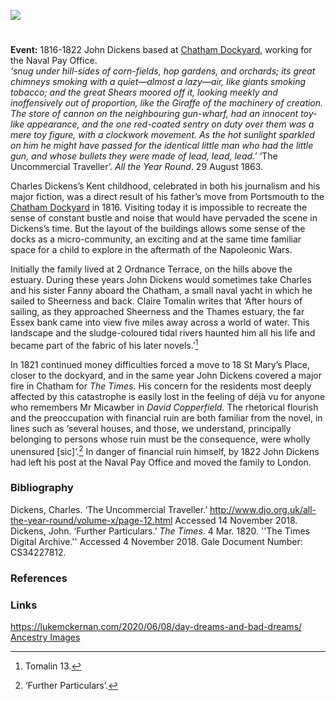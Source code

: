 <a href="https://dev.visual-essays.app"><img src="https://dev-visual-essays.netlify.app/images/ve-button.png"></a>
<param ve-config title="Dickens and Chatham" author="Professor Carolyn Oulton" layout="vtl" banner="/images/banners/19c.jpg">

<param ve-entity eid="Q729006" aliases="Chatham">
<param ve-entity eid="Q1003196" aliases="Sheerness">

#

**Event:** 1816-1822 John Dickens based at [Chatham Dockyard](/19c/19c-chatham-dockyard), working for the Naval Pay Office.   
_‘snug under hill-sides of corn-fields, hop gardens, and orchards; its great chimneys smoking with a quiet—almost a lazy—air, like giants smoking tobacco; and the great Shears moored off it, looking meekly and inoffensively out of proportion, like the Giraffe of the machinery of creation. The store of cannon on the neighbouring gun-wharf, had an innocent toy-like appearance, and the one red-coated sentry on duty over them was a mere toy figure, with a clockwork movement. As the hot sunlight sparkled on him he might have passed for the identical little man who had the little gun, and whose bullets they were made of lead, lead, lead.’_ ‘The Uncommercial Traveller’. _All the Year Round_. 29 August 1863.
<param ve-image url="https://upload.wikimedia.org/wikipedia/commons/d/d7/ChathamMedway.jpg" label="Engraving of Chatham Dockyard from Fort Pitt from Ireland's History of Kent, Vol. 4, 1831. Drawn by G. Sheppard, engraved by R. Roffe." attribution="User Verne Equinox on en.wikipedia, Public domain, via Wikimedia Commons">

Charles Dickens’s Kent childhood, celebrated in both his journalism and his major fiction, was a direct result of his father’s move from Portsmouth to the [Chatham Dockyard](/19c/19c-chatham-dockyard) in 1816. Visiting today it is impossible to recreate the sense of constant bustle and noise that would have pervaded the scene in Dickens’s time. But the layout of the buildings allows some sense of the docks as a micro-community, an exciting and at the same time familiar space for a child to explore in the aftermath of the Napoleonic Wars.
<param ve-image url="/dickens/images/Chatham Dockyard.jpg" label="Chatham Dock Yard, engraved by R.Roffe after a drawing by G.Shepherd, published in W.H.Ireland's The County of Kent, 1832." attribution="Copyright Ancestryimages.com n4335">

Initially the family lived at 2 Ordnance Terrace, on the hills above the estuary. During these years John Dickens would sometimes take Charles and his sister Fanny aboard the Chatham, a small naval yacht in which he sailed to Sheerness and back. Claire Tomalin writes that ‘After hours of sailing, as they approached Sheerness and the Thames estuary, the far Essex bank came into view five miles away across a world of water. This landscape and the sludge-coloured tidal rivers haunted him all his life and became part of the fabric of his later novels.’[^ref1]    
<param ve-image url="https://upload.wikimedia.org/wikipedia/commons/1/14/Joseph_Farington_%281747-1821%29_-_Chatham_Dockyard_-_BHC1782_-_Royal_Museums_Greenwich.jpg" label="Joseph Farington (1747-1821) - Chatham Dockyard - BHC1782 - Royal Museums Greenwich"  attribution="Joseph Farington, Public domain, via Wikimedia Commons">

In 1821 continued money difficulties forced a move to 18 St Mary’s Place, closer to the dockyard, and in the same year John Dickens covered a major fire in Chatham for _The Times_. His concern for the residents most deeply affected by this catastrophe is easily lost in the feeling of déjà vu for anyone who remembers Mr Micawber in _David Copperfield_. The rhetorical flourish and the preoccupation with financial ruin are both familiar from the novel, in lines such as ‘several houses, and those, we understand, principally belonging to persons whose ruin must be the consequence, were wholly unensured [sic]’.[^ref2] In danger of financial ruin himself, by 1822 John Dickens had left his post at the Naval Pay Office and moved the family to London.
<param ve-image url="https://stor.artstor.org/stor/f04e222b-2912-487e-8194-b1a6e24c51c1" label="Chatham Dockyard">

### Bibliography 

Dickens, Charles. ‘The Uncommercial Traveller.’ http://www.djo.org.uk/all-the-year-round/volume-x/page-12.html Accessed 14 November 2018.   
Dickens, John. ‘Further Particulars.’ _The Times_. 4 Mar. 1820. ''The Times Digital Archive.'' Accessed 4 November 2018. Gale Document Number: CS34227812.

### References

[^ref1]: Tomalin 13.
[^ref2]: ‘Further Particulars’.

### Links
https://lukemckernan.com/2020/06/08/day-dreams-and-bad-dreams/   
[Ancestry Images](https://www.ancestryimages.com/proddetail.php?prod=h4335)   

